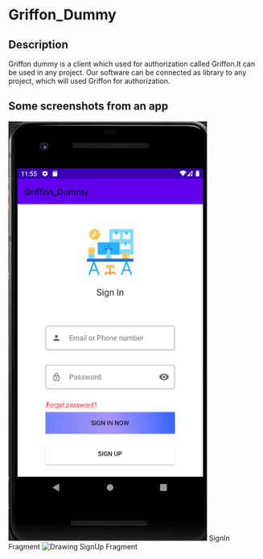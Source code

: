 # Griffon_Dummy
## Description
Griffon dummy is a client which used for authorization called Griffon.It can be used in any project.
Our software can be connected as library to any project, which will used Griffon for authorization.
## Some screenshots from an app
![Drawing](app/src/main/res/drawable/signin.png) SignIn Fragment
![Drawing](app/src/main/res/drawable/signup) SignUp Fragment

